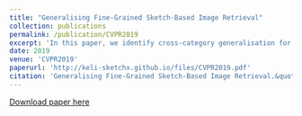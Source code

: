```yaml
---
title: "Generalising Fine-Grained Sketch-Based Image Retrieval"
collection: publications
permalink: /publication/CVPR2019
excerpt: 'In this paper, we identify cross-category generalisation for FG-SBIR as a domain generalisation problem, and propose the first solution. Our key contribution is a novel unsupervised learning approach to model a universal manifold of prototypical visual sketch traits.'
date: 2019
venue: 'CVPR2019'
paperurl: 'http://keli-sketchx.github.io/files/CVPR2019.pdf'
citation: 'Generalising Fine-Grained Sketch-Based Image Retrieval.&quot; <i>CVPR2019</i>.'
---
```

[Download paper here](http://keli-sketchx.github.io/files/CVPR2019.pdf)
